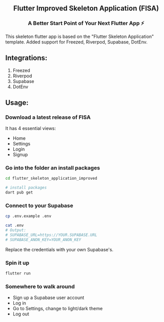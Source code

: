 <div align="center">
  <p align="center">
    <h2>Flutter Improved Skeleton Application (FISA)</h2>
    <h3>A Better Start Point of Your Next Flutter App ⚡</h3>
  </p>
</div>

This skeleton flutter app is based on the "Flutter Skeleton Application"
template. Added support for Freezed, Riverpod, Supabase, DotEnv.

## Integrations:

1. Freezed
2. Riverpod
3. Supabase
4. DotEnv

## Usage:

### Download a latest release of FISA

It has 4 essential views:

- Home
- Settings
- Login
- Signup

### Go into the folder an install packages

```bash
cd flutter_skeleton_application_improved

# install packages
dart pub get
```

### Connect to your Supabase

```bash
cp .env.example .env

cat .env
# Output:
# SUPABASE_URL=https://YOUR.SUPABASE.URL
# SUPABASE_ANON_KEY=YOUR_ANON_KEY
```

Replace the credentials with your own Supabase's.

### Spin it up

```bash
flutter run
```

### Somewhere to walk around

- Sign up a Supabase user account
- Log in
- Go to Settings, change to light/dark theme
- Log out
